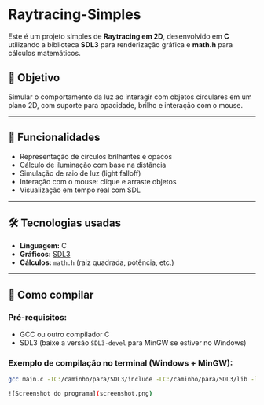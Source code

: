 # Raytracing-Simples


Este é um projeto simples de **Raytracing em 2D**, desenvolvido em **C** utilizando a biblioteca **SDL3** para renderização gráfica e **math.h** para cálculos matemáticos.

## 📌 Objetivo

Simular o comportamento da luz ao interagir com objetos circulares em um plano 2D, com suporte para opacidade, brilho e interação com o mouse.

---

## 🧠 Funcionalidades

- Representação de círculos brilhantes e opacos
- Cálculo de iluminação com base na distância
- Simulação de raio de luz (light falloff)
- Interação com o mouse: clique e arraste objetos
- Visualização em tempo real com SDL

---

## 🛠️ Tecnologias usadas

- **Linguagem:** C
- **Gráficos:** [SDL3](https://github.com/libsdl-org/SDL)
- **Cálculos:** `math.h` (raiz quadrada, potência, etc.)

---

## 🧪 Como compilar

### Pré-requisitos:

- GCC ou outro compilador C
- SDL3 (baixe a versão `SDL3-devel` para MinGW se estiver no Windows)

### Exemplo de compilação no terminal (Windows + MinGW):

```bash
gcc main.c -IC:/caminho/para/SDL3/include -LC:/caminho/para/SDL3/lib -lSDL3 -lm -o rayt

![Screenshot do programa](screenshot.png)